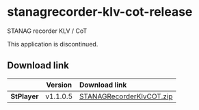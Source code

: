 # stanagrecorder-klv-cot-release
STANAG  recorder KLV / CoT

This application is discontinued.

## Download link

|          | Version             | Download link                                                           | 
|:---------|:-------------------:|:------------------------------------------------------------------------|
| **StPlayer** |  v1.1.0.5 | [STANAGRecorderKlvCOT.zip](https://github.com/impleotv/stanagrecorder-klv-cot-release/releases/latest/download/SetupStanagrecorderKlvCot.zip) | 
